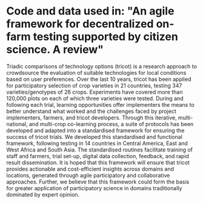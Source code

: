 # Code and data used in: "An agile framework for decentralized on-farm testing supported by citizen science. A review"

Triadic comparisons of technology options (tricot) is a research approach to crowdsource the evaluation of suitable technologies for local conditions based on user preferences. Over the last 10 years, tricot has been applied for participatory selection of crop varieties in 21 countries, testing 347 varieties/genotypes of 26 crops. Experiments have covered more than 120,000 plots on each of which three varieties were tested. During and following each trial, learning opportunities offer implementers the means to better understand what worked and the challenges faced by project implementers, farmers, and tricot developers. Through this iterative, multi-national, and multi-crop co-learning process, a suite of protocols has been developed and adapted into a standardised framework for ensuring the success of tricot trials. We developed this standardised and functional framework, following testing in 14 countries in Central America, East and West Africa and South Asia. The standardised routines facilitate training of staff and farmers, trial set-up, digital data collection, feedback, and rapid result dissemination. It is hoped that this framework will ensure that tricot provides actionable and cost-efficient insights across domains and locations, generated through agile participatory and collaborative approaches. Further, we believe that this framework could form the basis for greater application of participatory science in domains traditionally dominated by expert opinion. 


